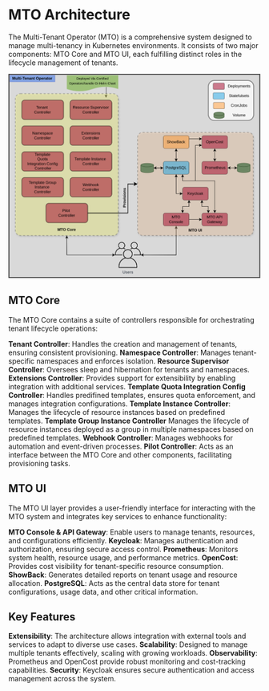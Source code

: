 # MTO Architecture

The Multi-Tenant Operator (MTO) is a comprehensive system designed to manage multi-tenancy in Kubernetes environments. It consists of two major components: MTO Core and MTO UI, each fulfilling distinct roles in the lifecycle management of tenants.

![architecture](../images/architecture.png)

## MTO Core

The MTO Core contains a suite of controllers responsible for orchestrating tenant lifecycle operations:

**Tenant Controller**: Handles the creation and management of tenants, ensuring consistent provisioning.
**Namespace Controller**: Manages tenant-specific namespaces and enforces isolation.
**Resource Supervisor Controller**: Oversees sleep and hibernation for tenants and namespaces.
**Extensions Controller**: Provides support for extensibility by enabling integration with additional services.
**Template Quota Integration Config Controller**: Handles predifined templates, ensures quota enforcement, and manages integration configurations.
**Template Instance Controller**: Manages the lifecycle of resource instances based on predefined templates.
**Template Group Instance Controller** Manages the lifecycle of resource instances deployed as a group in multiple namespaces based on predefined templates.
**Webhook Controller**: Manages webhooks for automation and event-driven processes.
**Pilot Controller**: Acts as an interface between the MTO Core and other components, facilitating provisioning tasks.

## MTO UI

The MTO UI layer provides a user-friendly interface for interacting with the MTO system and integrates key services to enhance functionality:

**MTO Console & API Gateway**: Enable users to manage tenants, resources, and configurations efficiently.
**Keycloak**: Manages authentication and authorization, ensuring secure access control.
**Prometheus**: Monitors system health, resource usage, and performance metrics.
**OpenCost**: Provides cost visibility for tenant-specific resource consumption.
**ShowBack**: Generates detailed reports on tenant usage and resource allocation.
**PostgreSQL**: Acts as the central data store for tenant configurations, usage data, and other critical information.

## Key Features

**Extensibility**: The architecture allows integration with external tools and services to adapt to diverse use cases.
**Scalability**: Designed to manage multiple tenants effectively, scaling with growing workloads.
**Observability**: Prometheus and OpenCost provide robust monitoring and cost-tracking capabilities.
**Security**: Keycloak ensures secure authentication and access management across the system.
